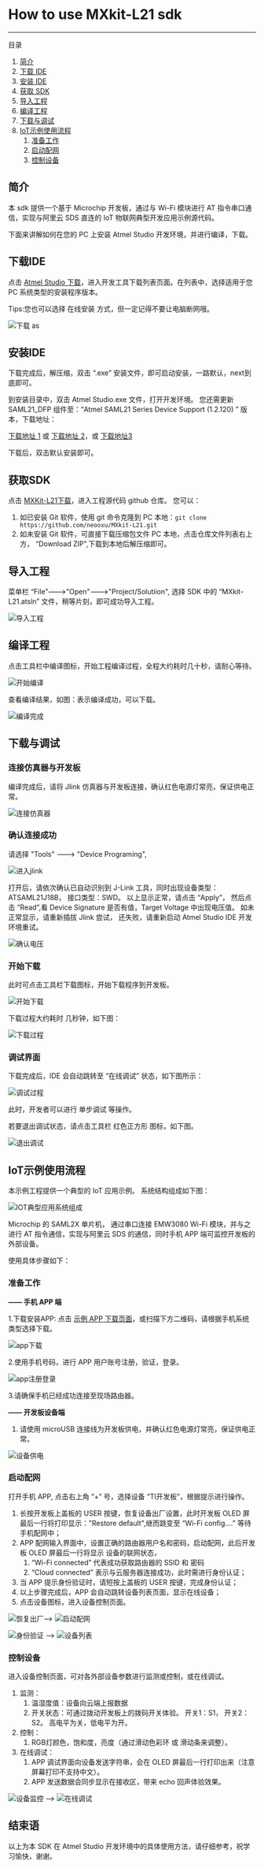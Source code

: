 # How to use MXkit-L21 sdk
  
-------------------------------------
目录

1. [简介](#简介)
2. [下载 IDE](#下载ide)
3. [安装 IDE](#安装ide)
4. [获取 SDK](#获取sdk)
4. [导入工程](#导入工程)
5. [编译工程](#编译工程)
6. [下载与调试](#下载与调试)
7. [IoT示例使用流程](#iot示例使用流程)
    1. [准备工作](#准备工作)
    2. [启动配网](#启动配网)
    3. [控制设备](#控制设备)


## 简介
本 sdk 提供一个基于 Microchip 开发板，通过与 Wi-Fi 模块进行 AT 指令串口通信，实现与阿里云 SDS 直连的 IoT 物联网典型开发应用示例源代码。

下面来讲解如何在您的 PC 上安装 Atmel Studio 开发环境，并进行编译，下载。 



## 下载IDE
点击 [ Atmel Studio 下载](http://www.microchip.com/avr-support/atmel-studio-7)，进入开发工具下载列表页面。在列表中，选择适用于您 PC 系统类型的安装程序版本。

Tips:您也可以选择 在线安装 方式，但一定记得不要让电脑断网哦。


![下载 as](https://github.com/neooxu/MXkit-L21/blob/master/image/download_as.png)



## 安装IDE
下载完成后，解压缩，双击 “.exe” 安装文件，即可启动安装，一路默认，next到底即可。 

到安装目录中，双击 Atmel Studio.exe 文件，打开开发环境。 您还需更新 SAML21_DFP 组件至：“Atmel SAML21 Series Device Support (1.2.120) ” 版本，下载地址： 

[下载地址 1](http://packs.download.atmel.com/)   或  [下载地址 2](https://microchip.box.com/s/q9lbrcwdt7fhomqkzozjg1vry07xvdzg)，或 [下载地址3](http://developer.mxchip.com/fileDownload/583)

下载后，双击默认安装即可。



## 获取SDK
点击 [MXKit-L21下载](https://github.com/neooxu/MXkit-L21)，进入工程源代码 github 仓库。 您可以：

1. 如已安装 Git 软件，使用 git 命令克隆到 PC 本地：`git clone https://github.com/neooxu/MXkit-L21.git` 
2. 如未安装 Git 软件，可直接下载压缩包文件 PC 本地，点击仓库文件列表右上方， “Download ZIP",下载到本地后解压缩即可。



## 导入工程

菜单栏  “File”--->"Open"--->"Project/Solutiion", 选择 SDK 中的 “MXkit-L21.atsln” 文件，稍等片刻，即可成功导入工程。

![导入工程](https://github.com/neooxu/MXkit-L21/blob/master/image/import_project.png) 



## 编译工程
点击工具栏中编译图标，开始工程编译过程，全程大约耗时几十秒，请耐心等待。

![开始编译](https://github.com/neooxu/MXkit-L21/blob/master/image/compiler.png) 

查看编译结果，如图：表示编译成功，可以下载。

![编译完成](https://github.com/neooxu/MXkit-L21/blob/master/image/compiler_ok.png) 



## 下载与调试

### 连接仿真器与开发板

编译完成后，请将 Jlink 仿真器与开发板连接，确认红色电源灯常亮，保证供电正常。 

![连接仿真器](https://github.com/neooxu/MXkit-L21/blob/master/image/device_tools.png) 


### 确认连接成功

请选择  "Tools" ---> "Device Programing", 

![进入jlink](https://github.com/neooxu/MXkit-L21/blob/master/image/into_jlink.png) 


打开后，请依次确认已自动识别到 J-Link 工具，同时出现设备类型：ATSAML21J18B， 接口类型：SWD。 以上显示正常，请点击 “Apply”， 然后点击 “Read”,看 Device Signature 是否有值，Target Voltage 中出现电压值。 如未正常显示，请重新插拔 Jlink 尝试， 还失败，请重新启动 Atmel Studio IDE 开发环境重试。

![确认电压](https://github.com/neooxu/MXkit-L21/blob/master/image/jlink_assure.png) 


### 开始下载

此时可点击工具栏下载图标，开始下载程序到开发板。

![开始下载](https://github.com/neooxu/MXkit-L21/blob/master/image/download.png) 

下载过程大约耗时 几秒钟，如下图：

![下载过程](https://github.com/neooxu/MXkit-L21/blob/master/image/download_process.png) 



### 调试界面

下载完成后，IDE 会自动跳转至 “在线调试” 状态，如下图所示：

![调试过程](https://github.com/neooxu/MXkit-L21/blob/master/image/debug_status.png) 

此时，开发者可以进行 单步调试 等操作。

若要退出调试状态，请点击工具栏 红色正方形 图标，如下图。

![退出调试](https://github.com/neooxu/MXkit-L21/blob/master/image/quit_debug.png) 



## IoT示例使用流程

本示例工程提供一个典型的 IoT 应用示例。 系统结构组成如下图：

![IOT典型应用系统组成](https://github.com/neooxu/MXkit-L21/blob/master/image/demo_frame.png)

Microchip 的 SAML2X 单片机， 通过串口连接 EMW3080 Wi-Fi 模块，并与之进行 AT 指令通信，实现与阿里云 SDS 的通信，同时手机 APP 端可监控开发板的外部设备。

使用具体步骤如下：


### 准备工作

**—— 手机 APP 端**

1.下载安装APP: 点击 [示例 APP 下载页面](https://www.pgyer.com/TIAnd)，或扫描下方二维码，请根据手机系统类型选择下载。

![app下载](https://github.com/neooxu/MXkit-L21/blob/master/image/app_download_address.png)  

2.使用手机号码，进行 APP 用户账号注册，验证，登录。

![app注册登录](https://github.com/neooxu/MXkit-L21/blob/master/image/app_userid.png)

3.请确保手机已经成功连接至现场路由器。




**—— 开发板设备端**

1. 请使用 microUSB 连接线为开发板供电，并确认红色电源灯常亮，保证供电正常。

![设备供电](https://github.com/neooxu/MXkit-L21/blob/master/image/device_power.png) 


### 启动配网
打开手机 APP, 点击右上角 “+” 号，选择设备 “TI开发板”，根据提示进行操作。

1. 长按开发板上盖板的 USER 按键，恢复设备出厂设置，此时开发板 OLED 屏最后一行将打印显示："Restore default",继而跳变至 “Wi-Fi config....” 等待手机配网中；
2. APP 配网输入界面中，设置正确的路由器用户名和密码，启动配网，此后开发板 OLED 屏最后一行将显示 设备的联网状态，
    1.  “Wi-Fi connected” 代表成功获取路由器的 SSID 和 密码
    2.  “Cloud connected” 表示与云服务器连接成功，此时需进行身份认证；
3. 当 APP 提示身份验证时，请短按上盖板的 USER 按键，完成身份认证；
4. 以上步骤完成后，APP 会自动跳转设备列表页面，显示在线设备；
5. 点击设备图标，进入设备控制页面。

![恢复出厂](https://github.com/neooxu/MXkit-L21/blob/master/image/reset_device.png)——> ![启动配网](https://github.com/neooxu/MXkit-L21/blob/master/image/net_config.png)

![身份验证](https://github.com/neooxu/MXkit-L21/blob/master/image/id_ensure.png)  ——> ![设备列表](https://github.com/neooxu/MXkit-L21/blob/master/image/device_list.png)



### 控制设备
进入设备控制页面，可对各外部设备参数进行监测或控制，或在线调试。

1. 监测：
   1. 温湿度值：设备向云端上报数据
   2. 开关状态：可通过拨动开发板上的拨码开关体验。 开关1：S1， 开关2： S2。 高电平为关，低电平为开。
2. 控制：
   1. RGB灯颜色，饱和度，亮度（通过滑动色彩环 或 滑动条来调整）。
3. 在线调试：
   1. APP 调试界面向设备发送字符串，会在 OLED 屏最后一行打印出来（注意屏幕打印不支持中文）。
   2. APP 发送数据会同步显示在接收区，带来 echo 回声体验效果。


![设备监控](https://github.com/neooxu/MXkit-L21/blob/master/image/device_control.png) ——>  ![在线调试](https://github.com/neooxu/MXkit-L21/blob/master/image/app_debug.png)


## 结束语

以上为本 SDK 在 Atmel Studio 开发环境中的具体使用方法，请仔细参考，祝学习愉快，谢谢。
  





